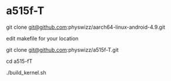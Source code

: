 # a515f-T

git clone git@github.com:physwizz/aarch64-linux-android-4.9.git

edit makefile for your location

git clone git@github.com:physwizz/a515f-T.git


cd a515-fT

./build_kernel.sh

